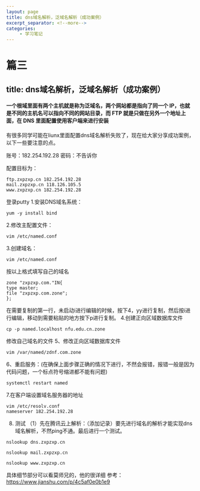 ```yaml
---
layout: page
title: dns域名解析，泛域名解析（成功案例）
excerpt_separator: <!--more-->
categories:
     - 学习笔记
---
```


# 篇三
## title: dns域名解析，泛域名解析（成功案例）
#### 一个根域里面有两个主机就是称为泛域名，两个网站都是指向了同一个 IP，也就是不同的主机名可以指向不同的网站目录，而 FTP 就是只做在另外一个地址上面，在 DNS 里面配置使用客户端来进行安装
有很多同学可能在liunx里面配置dns域名解析失败了，现在给大家分享成功案例，以下一些要注意的点。
<!--more-->
账号：182.254.192.28
密码：不告诉你

配置目标为：

```
ftp.zxpzxp.cn 182.254.192.28
mail.zxpzxp.cn 118.126.105.5
www.zxpzxp.cn 182.254.192.28
```
登录putty
1.安装DNS域名系统：
```
yum -y install bind  
```
2.修改主配置文件：
```
vim /etc/named.conf
```

3.创建域名：
 ```
vim /etc/named.conf
```

按以上格式填写自己的域名
```
zone "zxpzxp.com."IN{
type master;
file "zxpzxp.com.zone";
};
```
在需要复制的第一行，未启动i进行编辑的时候，按下4，yy进行复制，然后按i进行编辑，移动到需要粘贴的地方按下p进行复制。
4.创建正向区域数据库文件
```
cp -p named.localhost nfu.edu.cn.zone
```

修改自己域名的文件
5、修改正向区域数据库文件
```
vim /var/named/zdnf.com.zone
```

6、重启服务：(在确保上面步骤正确的情况下进行，不然会报错，报错一般是因为代码问题，一个标点符号缩进都不能有问题)
```
systemctl restart named
```

7.在客户端设置域名服务器的地址
```
vim /etc/resolv.conf
nameserver 182.254.192.28
```

8.	测试
（1）先在腾讯云上解析：（添加记录）要先进行域名的解析才能实现dns域名解析，不然ping不通。最后进行一个测试。


```
nslookup dns.zxpzxp.cn
```

```
nslookup mail.zxpzxp.cn
```


```
nslookup www.zxpzxp.cn
```
具体细节部分可以看莫师兄的，他的很详细
参考：https://www.jianshu.com/p/4c5af0e0b1e9
